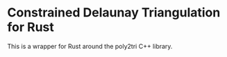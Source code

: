 # Constrained Delaunay Triangulation for Rust

This is a wrapper for Rust around the poly2tri C++ library.
